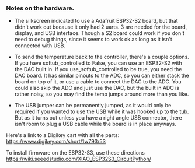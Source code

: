 ### Notes on the hardware.

* The silkscreen indicated to use a Adafruit ESP32-S2 board, but that didn't work out because it only had 2 uarts. 3 are needed for the board, display, and USB interface.
Though a S2 board could work if you don't need to debug things, since it seems to work ok as long as it isn't connected with USB.
* To send the temperature back to the controller, there's a couple options.  If you have softub_controlled to False, you can use an ESP32-S2 with the DAC built in.  If you use_softub_controlled to be true, you need the DAC board.  It has similar pinouts to the ADC, so you can either stack the board on top of it, or use a cable to connect the DAC to the ADC.  You could also skip the ADC and just use the DAC, but the built in ADC is rather noisy, so you may find the temp jumps around more than you like.

* The USB jumper can be permanently jumped, as it would only be required if you wanted to use the USB while it was hooked up to the tub.  But as it turns out unless you have a right angle USB connector, there isn't room to plug a USB cable while the board is in place anyways.

Here's a link to a Digikey cart with all the parts:
https://www.digikey.com/short/1w793r53

To install firmware on the ESP32-S3, use these directions
https://wiki.seeedstudio.com/XIAO_ESP32S3_CircuitPython/
